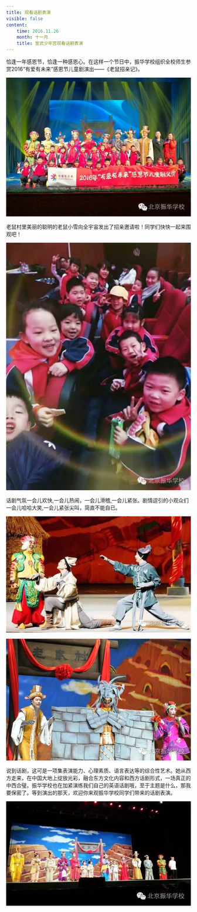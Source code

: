 ```yaml
---
title: 观看话剧表演
visible: false
content:
    time: 2016.11.26
    month: 十一月
    title: 宣武少年宫观看话剧表演
---
```

恰逢一年感恩节，恰逢一种感恩心。在这样一个节日中，振华学校组织全校师生参赏2016“有爱有未来”感恩节儿童剧演出——《老鼠招亲记》。

![Image](drama1.png)

老鼠村里美丽的聪明的老鼠小雪向全宇宙发出了招亲邀请啦！同学们快快一起来围观吧！

![Image](drama2.png)

话剧气氛一会儿欢快,一会儿热闹，一会儿滑稽,一会儿紧张。剧情逗引的小观众们一会儿哈哈大笑,一会儿紧张尖叫，简直不能自已。

![Image](drama3.png)

![Image](drama4.png)

说到话剧，这可是一项集表演能力、心理素质、语言表达等的综合性艺术。她从西方走来，在中国大地上绽放光彩，融合东方文化内容和西方话剧形式，一场真正的中西合璧。振华学校也在加紧演练我们自己的英语话剧哦，至于主题是什么，那我要保密了。等到演出的那天，欢迎你来观振华学校同学们带来的话剧表演。

![Image](drama5.png)
